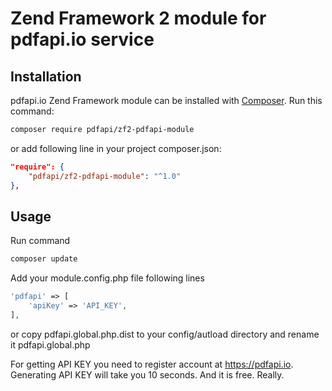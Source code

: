 # Zend Framework 2 module for pdfapi.io service

## Installation

pdfapi.io Zend Framework module can be installed with [Composer](https://getcomposer.org/). Run this command:

```sh
composer require pdfapi/zf2-pdfapi-module
```

or add following line in your project composer.json:

```json
"require": {
    "pdfapi/zf2-pdfapi-module": "^1.0"
},
```

## Usage

Run command

```sh
composer update
```

Add your module.config.php file following lines
```php
'pdfapi' => [
    'apiKey' => 'API_KEY',
],
```

or copy pdfapi.global.php.dist to your config/autload directory and rename it pdfapi.global.php

For getting API KEY you need to register account at https://pdfapi.io. Generating API KEY will take you 10 seconds. And it is free. Really.